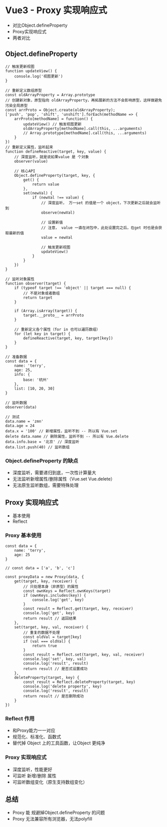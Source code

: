 # Vue3 - Proxy 实现响应式

- 对比Object.defineProperty
- Proxy实现响应式
- 两者对比

## Object.defineProperty

```
// 触发更新视图
function updateView() {
    console.log('视图更新')
}

// 重新定义数组原型
const oldArrayProperty = Array.prototype
// 创建新对象，原型指向 oldArrayProperty，再拓展新的方法不会影响原型，这样做避免污染全局原型
const arrProto = Object.create(oldArrayProperty);
['push', 'pop', 'shift', 'unshift'].forEach(methodName => {
    arrProto[methodName] = function() {
        updateView() // 触发视图更新
        oldArrayProperty[methodName].call(this, ...arguments)
        // Array.prototype[methodName].call(this, ...arguments)
    }
})
// 重新定义属性，监听起来
function defineReactive(target, key, value) {
    // 深度监听，就是说如果value 是 个对象
    observer(value)

    // 核心API
    Object.defineProperty(target, key, {
        get() {
            return value
        },
        set(newVal) {
            if (newVal !== value) {
                // 深度监听， 万一set 的值是一个 object，下次更新之后就会监听到
                observe(newVal)

                // 设置新值
                // 注意， value 一直在闭包中，此处设置完之后，在get 时也是会获取最新的值
                value = newVal

                // 触发更新视图
                updateView()
            }
        }
    })
}

// 监听对象属性
function observer(target) {
    if (typeof target !== 'object' || target === null) {
        // 不是对象或者数组
        return target
    }

    if (Array.isArray(target)) {
        target.__proto__ = arrProto
    }

    // 重新定义各个属性（for in 也可以遍历数组）
    for (let key in target) {
        defineReactive(target, key, target[key])
    }
}

// 准备数据
const data = {
    name: 'terry',
    age: 25,
    info: {
        base: '杭州'
    },
    list: [10, 20, 30]
}

// 监听数据
observer(data)

// 测试
data.name = 'zmn'
data.age = 24
data.x = '100' // 新增属性，监听不到 -- 所以有 Vue.set
delete data.name // 删除属性，监听不到 -- 所以有 Vue.delete
data.info.base = '北京' // 深度监听
data.list.push(40) // 监听数组
```

### Object.defineProperty 的缺点

- 深度监听，需要递归到底，一次性计算量大
- 无法监听新增属性/删除属性（Vue.set Vue.delete）
- 无法原生监听数组，需要特殊处理

## Proxy 实现响应式

- 基本使用
- Reflect

### Proxy 基本使用

```
const data = {
    name: 'terry',
    age: 25
}

// const data = ['a', 'b', 'c']

const proxyData = new Proxy(data, {
    get(target, key, receiver) {
        // 只处理本身（非原型）的属性
        const ownKeys = Reflect.ownKeys(target)
        if (ownKeys.includes(key)) {
            console.log('get', key)
        }
        const result = Reflect.get(target, key, receiver)
        console.log('get', key)
        return result // 返回结果
    },
    set(target, key, val, receiver) {
        // 重复的数据不处理
        const oldVal = target[key]
        if (val === oldVal) {
            return true
        }
        const result = Reflect.set(target, key, val, receiver)
        console.log('set', key, val)
        console.log('result', result)
        return result // 是否式设置成功
    },
    deleteProperty(target, key) {
        const result = Reflect.deleteProperty(target, key)
        console.log('delete property', key)
        console.log('result', result)
        return result // 是否删除成功
    }
})
```

### Reflect 作用

- 和Proxy能力一一对应
- 规范化、标准化、函数式
- 替代掉 Object 上的工具函数，让Object 更纯净

### Proxy 实现响应式

- 深度监听，性能更好
- 可监听 新增/删除 属性
- 可监听数组变化（原生支持数组变化）

## 总结

- Proxy 能 规避掉Object.defineProperty 的问题
- Proxy 无法兼容所有浏览器，无法polyfill